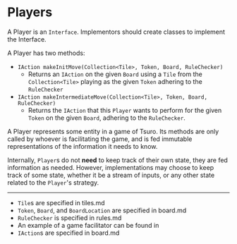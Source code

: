 # Players

A Player is an `Interface`. Implementors should create classes to implement the Interface. 

A Player has two methods:
  - `IAction makeInitMove(Collection<Tile>, Token, Board, RuleChecker)`
    - Returns an `IAction` on the given `Board` using a `Tile` from the `Collection<Tile>` playing as the given `Token` adhering to the `RuleChecker`
  - `IAction makeIntermediateMove(Collection<Tile>, Token, Board, RuleChecker)`
    - Returns the `IAction` that this `Player` wants to perform for the given `Token` on the given `Board`, adhering to the `RuleChecker`.

 A Player represents some entity in a game of Tsuro. Its methods are only called by whoever is facilitating the game, and is fed immutable representations of the information it needs to know. 

Internally, `Player`s do not **need** to keep track of their own state, they are fed information as needed. However, implementations may choose to keep track of some state, whether it be a stream of inputs, or any other state related to the `Player`'s strategy.

---
- `Tile`s are specified in tiles.md
- `Token`, `Board`, and `BoardLocation` are specified in board.md
- `RuleChecker` is specified in rules.md
- An example of a game facilitator can be found in 
- `IAction`s are specified in board.md